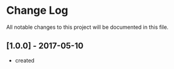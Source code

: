 # Change Log
All notable changes to this project will be documented in this file.

## [1.0.0] - 2017-05-10
- created